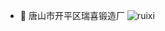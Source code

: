 - 👋 唐山市开平区瑞喜锻造厂
![ruixi](https://user-images.githubusercontent.com/116528213/197428900-d4ead003-ff37-4961-b423-327ffdb0b4e2.jpg)


<!---
ruixiduanzao/ruixiduanzao is a ✨ special ✨ repository because its `README.md` (this file) appears on your GitHub profile.
You can click the Preview link to take a look at your changes.
--->
